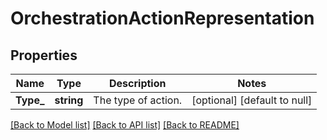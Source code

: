 # OrchestrationActionRepresentation

## Properties
Name | Type | Description | Notes
------------ | ------------- | ------------- | -------------
**Type_** | **string** | The type of action. | [optional] [default to null]

[[Back to Model list]](../README.md#documentation-for-models) [[Back to API list]](../README.md#documentation-for-api-endpoints) [[Back to README]](../README.md)


